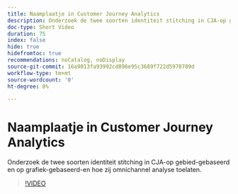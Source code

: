```yaml
---
title: Naamplaatje in Customer Journey Analytics
description: Onderzoek de twee soorten identiteit stitching in CJA-op gebied-gebaseerd en op grafiek-gebaseerd-en hoe zij omnichannel analyse toelaten.
doc-type: Short Video
duration: 75
index: false
hide: true
hidefromtoc: true
recommendations: noCatalog, noDisplay
source-git-commit: 16a9013fa93992cd896e95c3689f722d5970789d
workflow-type: tm+mt
source-wordcount: '0'
ht-degree: 0%

---
```



# Naamplaatje in Customer Journey Analytics

Onderzoek de twee soorten identiteit stitching in CJA-op gebied-gebaseerd en op grafiek-gebaseerd-en hoe zij omnichannel analyse toelaten.

<!-- 62_S113_3442460_74_identity-stitching-in-customer-journey-analytics -->
>[!VIDEO](https://video.tv.adobe.com/v/3458335/?learn=on&enablevpops=true)
